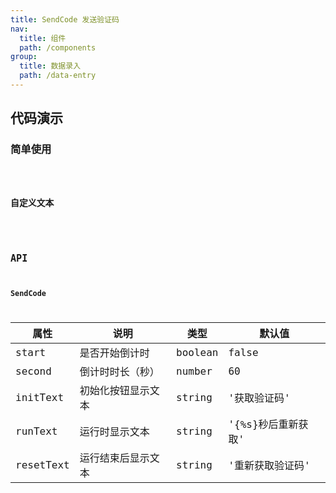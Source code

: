 ```yaml
---
title: SendCode 发送验证码
nav:
  title: 组件
  path: /components
group:
  title: 数据录入
  path: /data-entry
---
```


## 代码演示

### 简单使用

<code src="./demo/simple.tsx" />

### 自定义文本

<code src="./demo/customize.tsx" />

## API

### SendCode

| 属性      | 说明               | 类型    | 默认值             |
| --------- | ------------------ | ------- | ------------------ |
| start     | 是否开始倒计时     | boolean | false              |
| second    | 倒计时时长（秒）   | number  | 60                 |
| initText  | 初始化按钮显示文本 | string  | '获取验证码'       |
| runText   | 运行时显示文本     | string  | '{%s}秒后重新获取' |
| resetText | 运行结束后显示文本 | string  | '重新获取验证码'   |
